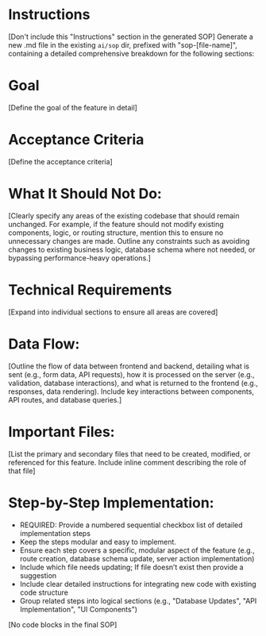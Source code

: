 # Instructions
[Don't include this "Instructions" section in the generated SOP]
Generate a new .md file in the existing `ai/sop` dir, prefixed with "sop-[file-name]", containing a detailed comprehensive breakdown for the following sections:

# Goal
[Define the goal of the feature in detail]

# Acceptance Criteria
[Define the acceptance criteria]


# What It Should Not Do:
[Clearly specify any areas of the existing codebase that should remain unchanged. For example, if the feature should not modify existing components, logic, or routing structure, mention this to ensure no unnecessary changes are made. Outline any constraints such as avoiding changes to existing business logic, database schema where not needed, or bypassing performance-heavy operations.]


# Technical Requirements
[Expand into individual sections to ensure all areas are covered]

# Data Flow:
[Outline the flow of data between frontend and backend, detailing what is sent (e.g., form data, API requests), how it is processed on the server (e.g., validation, database interactions), and what is returned to the frontend (e.g., responses, data rendering). Include key interactions between components, API routes, and database queries.]

# Important Files:
[List the primary and secondary files that need to be created, modified, or referenced for this feature. Include inline comment describing the role of that file]

# Step-by-Step Implementation:
   * REQUIRED: Provide a numbered sequential checkbox list of detailed implementation steps
   * Keep the steps modular and easy to implement.
   * Ensure each step covers a specific, modular aspect of the feature (e.g., route creation, database schema update, server action implementation)
   * Include which file needs updating; If file doesn’t exist then provide a suggestion
   * Include clear detailed instructions for integrating new code with existing code structure
   * Group related steps into logical sections (e.g., "Database Updates", "API Implementation", "UI Components")

[No code blocks in the final SOP]